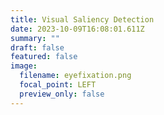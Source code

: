```yaml
---
title: Visual Saliency Detection
date: 2023-10-09T16:08:01.611Z
summary: ""
draft: false
featured: false
image:
  filename: eyefixation.png
  focal_point: LEFT
  preview_only: false
---
```

